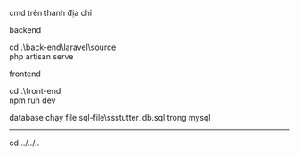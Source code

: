 cmd trên thanh địa chỉ

backend

cd .\back-end\laravel\source\
php artisan serve

frontend

cd .\front-end\
npm run dev

database
chạy file sql-file\ssstutter_db.sql trong mysql

--------------------------------------------------

cd ../../..